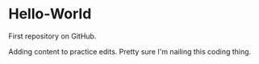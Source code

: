 # Hello-World
First repository on GitHub.

Adding content to practice edits.  Pretty sure I'm nailing this coding thing.
